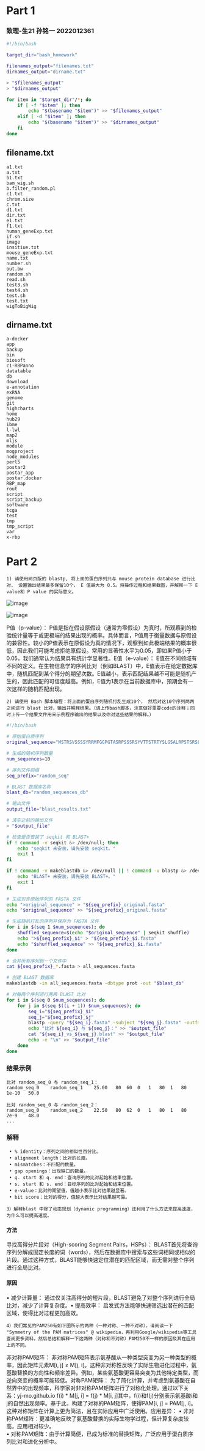 # Part 1
### 致理-生21 孙铭一 2022012361
```bash
#!/bin/bash

target_dir="bash_homework"

filenames_output="filenames.txt"
dirnames_output="dirname.txt"

> "$filenames_output"
> "$dirnames_output"

for item in "$target_dir"/*; do
    if [ -f "$item" ]; then
        echo "$(basename "$item")" >> "$filenames_output"
    elif [ -d "$item" ]; then
        echo "$(basename "$item")" >> "$dirnames_output"
    fi
done
```

## filename.txt
```
a1.txt
a.txt
b1.txt
bam_wig.sh
b.filter_random.pl
c1.txt
chrom.size
c.txt
d1.txt
dir.txt
e1.txt
f1.txt
human_geneExp.txt
if.sh
image
insitiue.txt
mouse_geneExp.txt
name.txt
number.sh
out.bw
random.sh
read.sh
test3.sh
test4.sh
test.sh
test.txt
wigToBigWig
```

## dirname.txt
```
a-docker
app
backup
bin
biosoft
c1-RBPanno
datatable
db
download
e-annotation
exRNA
genome
git
highcharts
home
hub29
ibme
l-lwl
map2
mljs
module
mogproject
node_modules
perl5
postar2
postar_app
postar.docker
RBP_map
rout
script
script_backup
software
tcga
test
tmp
tmp_script
var
x-rbp
```


# Part 2
```
1) 请使用网页版的 blastp, 将上面的蛋白序列只与 mouse protein database 进行比对， 设置输出结果最多保留10个， E 值最大为 0.5。将操作过程和结果截图，并解释一下 E value和 P value 的实际意义。
```
![image](https://github.com/user-attachments/assets/797ed14b-a368-4c5f-952c-9a8e7d78eaf6)

![image](https://github.com/user-attachments/assets/d3939ef8-10c3-4c67-b5fa-d22b378910f9)

P值（p-value）： P值是指在假设原假设（通常为零假设）为真时，所观察到的检验统计量等于或更极端的结果出现的概率。​具体而言，P值用于衡量数据与原假设的兼容性。​较小的P值表示在原假设为真的情况下，观察到如此极端结果的概率很低，因此我们可能考虑拒绝原假设。​常用的显著性水平为0.05，即如果P值小于0.05，我们通常认为结果具有统计学显著性。​ 
E值（e-value）： E值在不同领域有不同的定义。​在生物信息学的序列比对（例如BLAST）中，E值表示在给定数据库中，随机匹配到某个得分的期望次数。​E值越小，表示匹配结果越不可能是随机产生的，因此匹配的可信度越高。​例如，E值为1表示在当前数据库中，预期会有一次这样的随机匹配出现。

```
2) 请使用 Bash 脚本编程：将上面的蛋白序列随机打乱生成10个， 然后对这10个序列两两之间进行 blast 比对，输出并解释结果。（请上传bash脚本，注意做好重要code的注释；同时上传一个结果文件用来示例程序输出的结果以及你对这些结果的解释。）
```

```bash
#!/bin/bash

# 原始蛋白质序列
original_sequence="MSTRSVSSSSYRRMFGGPGTASRPSSSRSYVTTSTRTYSLGSALRPSTSRSLYASSPGGVYATRSSAVRL"

# 生成的随机序列数量
num_sequences=10

# 序列文件前缀
seq_prefix="random_seq"

# BLAST 数据库名称
blast_db="random_sequences_db"

# 输出文件
output_file="blast_results.txt"

# 清空之前的输出文件
> "$output_file"

# 检查是否安装了 seqkit 和 BLAST+
if ! command -v seqkit &> /dev/null; then
    echo "seqkit 未安装，请先安装 seqkit。"
    exit 1
fi

if ! command -v makeblastdb &> /dev/null || ! command -v blastp &> /dev/null; then
    echo "BLAST+ 未安装，请先安装 BLAST+。"
    exit 1
fi

# 生成包含原始序列的 FASTA 文件
echo ">original_sequence" > "${seq_prefix}_original.fasta"
echo "$original_sequence" >> "${seq_prefix}_original.fasta"

# 生成随机打乱的序列并保存为 FASTA 文件
for i in $(seq 1 $num_sequences); do
    shuffled_sequence=$(echo "$original_sequence" | seqkit shuffle)
    echo ">${seq_prefix}_$i" > "${seq_prefix}_$i.fasta"
    echo "$shuffled_sequence" >> "${seq_prefix}_$i.fasta"
done

# 合并所有序列到一个文件中
cat ${seq_prefix}_*.fasta > all_sequences.fasta

# 创建 BLAST 数据库
makeblastdb -in all_sequences.fasta -dbtype prot -out "$blast_db"

# 对每两个序列进行两两 BLAST 比对
for i in $(seq 0 $num_sequences); do
    for j in $(seq $((i + 1)) $num_sequences); do
        seq_i="${seq_prefix}_$i"
        seq_j="${seq_prefix}_$j"
        blastp -query "${seq_i}.fasta" -subject "${seq_j}.fasta" -outfmt 6 -out "${seq_i}_vs_${seq_j}.blast"
        echo "比对 ${seq_i} 与 ${seq_j}：" >> "$output_file"
        cat "${seq_i}_vs_${seq_j}.blast" >> "$output_file"
        echo -e "\n" >> "$output_file"
    done
done
```

### 结果示例
```
比对 random_seq_0 与 random_seq_1：
random_seq_0	random_seq_1	25.00	80	60	0	1	80	1	80	1e-10	50.0

比对 random_seq_0 与 random_seq_2：
random_seq_0	random_seq_2	22.50	80	62	0	1	80	1	80	2e-9	48.0
...
```
### 解释
```
 • % identity：序列之间的相似性百分比。​
 • alignment length：比对的长度。​
 • mismatches：不匹配的数量。​
 • gap openings：出现缺口的数量。​
 • q. start 和 q. end：查询序列的比对起始和结束位置。​
 • s. start 和 s. end：目标序列的比对起始和结束位置。​
 • e-value：比对的期望值，值越小表示比对结果越显著。​
 • bit score：比对的得分，值越大表示比对结果越可靠。
```

```
3）解释blast 中除了动态规划（dynamic programming）还利用了什么方法来提高速度，为什么可以提高速度。
```
#### 方法
寻找高得分片段对（High-scoring Segment Pairs，HSPs）： BLAST首先将查询序列分解成固定长度的词（words），然后在数据库中搜索与这些词相同或相似的片段。通过这种方式，BLAST能够快速定位潜在的匹配区域，而无需对整个序列进行全局比对。
#### 原因​ 
• 减少计算量： 通过仅关注高得分的短片段，BLAST避免了对整个序列进行全局比对，减少了计算复杂度。​
• 提高效率： 启发式方法能够快速筛选出潜在的匹配区域，使得比对过程更加高效。

```
4）我们常见的PAM250有如下图所示的两种（一种对称、一种不对称），请阅读一下 "Symmetry of the PAM matrices" @ wikipedia，再利用Google/wikipedia等工具查阅更多资料，然后总结和解释一下这两种（对称和不对称）PAM250不一样的原因及其在应用上的不同。
```

非对称PAM矩阵： 非对称PAM矩阵表示氨基酸从一种类型突变为另一种类型的概率，因此矩阵元素M[i, j] ≠ M[j, i]。​这种非对称性反映了实际生物进化过程中，氨基酸替换的方向性和频率差异。​例如，某些氨基酸更容易突变为其他特定类型，而逆向突变的概率可能较低。​ 
对称PAM矩阵： 为了简化计算，并考虑到氨基酸在自然界中的出现频率，科学家对非对称PAM矩阵进行了对称化处理。​通过以下关系：​ yj-mo.github.io  f(i) * M[j, i] = f(j) * M[i, j]​   其中，f(i)和f(j)分别表示氨基酸i和j的自然出现频率。​基于此，构建了对称的PAM矩阵，使得PAM[i, j] = PAM[j, i]。​这种对称矩阵在计算上更为简洁，且在实际应用中广泛使用。​ 
应用差异：
•  非对称PAM矩阵：​更准确地反映了氨基酸替换的实际生物学过程，但计算复杂度较高，应用相对较少。​  
•  对称PAM矩阵：​由于计算简便，已成为标准的替换矩阵，广泛应用于蛋白质序列比对和进化分析中。
